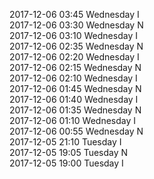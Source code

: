 2017-12-06 03:45 Wednesday  I  
2017-12-06 03:30 Wednesday  N  
2017-12-06 03:10 Wednesday  I  
2017-12-06 02:35 Wednesday  N  
2017-12-06 02:20 Wednesday  I  
2017-12-06 02:15 Wednesday  N  
2017-12-06 02:10 Wednesday  I  
2017-12-06 01:45 Wednesday  N  
2017-12-06 01:40 Wednesday  I  
2017-12-06 01:35 Wednesday  N  
2017-12-06 01:10 Wednesday  I  
2017-12-06 00:55 Wednesday  N  
2017-12-05 21:10 Tuesday  I  
2017-12-05 19:05 Tuesday  N  
2017-12-05 19:00 Tuesday  I  
